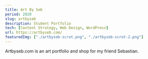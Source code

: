 ```yaml
---
title: Art By Seb
period: 2020
slug: artbyseb
description: Student Portfolio
tech: [Content Strategy, Web Design, WordPress]
url: https://artbyseb.com/
featuredImg: ["./artbyseb-scrot.png", "./artbyseb-scrot-2.png"]
---
```


Artbyseb.com is an art portfolio and shop for my friend Sebastian. 